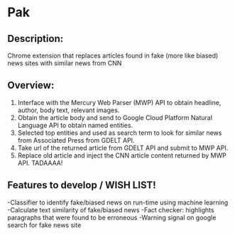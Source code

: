# Pak

## Description:
Chrome extension that replaces articles found in fake (more like biased) news sites with similar news from CNN 

## Overview: 
1. Interface with the Mercury Web Parser (MWP) API to obtain headline, author, body text, relevant images.
2. Obtain the article body and send to Google Cloud Platform Natural Language API to obtain named entities.
3. Selected top entities and used as search term to look for similar news from Associated Press from GDELT API.
4. Take url of the returned article from GDELT API and submit to MWP API.
5. Replace old article and inject the CNN article content returned by MWP API. TADAAAA!


## Features to develop / WISH LIST!
-Classifier to identify fake/biased news on run-time using machine learning
-Calculate text similarity of fake/biased news 
-Fact checker: highlights paragraphs that were found to be erroneous
-Warning signal on google search for fake news site
